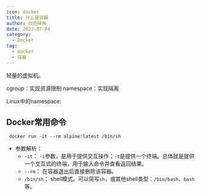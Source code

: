 ```yaml
---
icon: docker
title: 什么是容器
author: 白色犄角
date: 2022-07-04
category:
  - Docker
tag:
  - docker
  - 容器
---
```



轻量的虚拟机。

cgroup：实现资源限制
namespace：实现隔离

Linux中的namespace:

## Docker常用命令

```shell
 docker run -it --rm alpine:latest /bin/sh
```

- 参数解析：
  - `-it`： `-i`参数，是用于提供交互操作；`-t`是提供一个终端。总体就是提供一个交互式的终端，用于输入命令并查看返回结果。
  - `--rm`： 在容器退出后直接删除该容器。
  - `/bin/sh`： shell模式。可以简写`sh`，或其他shell类型：`/bin/bash`、`bash`等。

